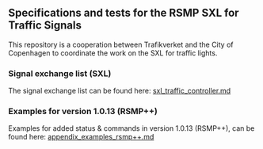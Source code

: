 ## Specifications and tests for the RSMP SXL for Traffic Signals

This repository is a cooperation between Trafikverket and the City of Copenhagen to coordinate the work on the SXL for traffic lights.

### Signal exchange list (SXL)

The signal exchange list can be found here: <a href="sxl_traffic_controller.md">sxl_traffic_controller.md</a>

### Examples for version 1.0.13 (RSMP++)

Examples for added status & commands in version 1.0.13 (RSMP++), can be found here: <a href="appendix_examples_rsmp++.md">appendix_examples_rsmp++.md</a>

